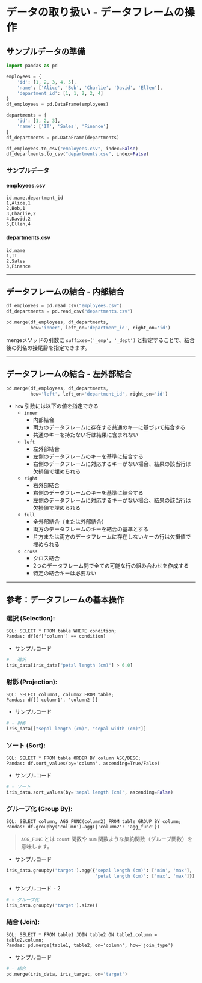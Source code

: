 # データの取り扱い - データフレームの操作

## サンプルデータの準備

```py
import pandas as pd

employees = {
    'id': [1, 2, 3, 4, 5],
    'name': ['Alice', 'Bob', 'Charlie', 'David', 'Ellen'],
    'department_id': [1, 1, 2, 2, 4]
}
df_employees = pd.DataFrame(employees)

departments = {
    'id': [1, 2, 3],
    'name': ['IT', 'Sales', 'Finance']
}
df_departments = pd.DataFrame(departments)

df_employees.to_csv("employees.csv", index=False)
df_departments.to_csv("departments.csv", index=False)
```

### サンプルデータ

#### employees.csv

```csv
id,name,department_id
1,Alice,1
2,Bob,1
3,Charlie,2
4,David,2
5,Ellen,4
```

#### departments.csv

```csv
id,name
1,IT
2,Sales
3,Finance
```

---

## データフレームの結合 - 内部結合

```py
df_employees = pd.read_csv("employees.csv")
df_departments = pd.read_csv("departments.csv")

pd.merge(df_employees, df_departments, 
         how='inner', left_on='department_id', right_on='id')
```

mergeメソッドの引数に `suffixes=('_emp', '_dept')` と指定することで、結合後の列名の接尾辞を指定できます。

---

## データフレームの結合 - 左外部結合

```py
pd.merge(df_employees, df_departments, 
         how='left', left_on='department_id', right_on='id')
```

* `how` 引数には以下の値を指定できる
  + `inner`
    - 内部結合
    - 両方のデータフレームに存在する共通のキーに基づいて結合する
    - 共通のキーを持たない行は結果に含まれない
  + `left`
    - 左外部結合
    - 左側のデータフレームのキーを基準に結合する
    - 右側のデータフレームに対応するキーがない場合、結果の該当行は欠損値で埋められる
  + `right`
    - 右外部結合
    - 右側のデータフレームのキーを基準に結合する
    - 左側のデータフレームに対応するキーがない場合、結果の該当行は欠損値で埋められる
  + `full`
    - 全外部結合（または外部結合）
    - 両方のデータフレームのキーを結合の基準とする
    - 片方または両方のデータフレームに存在しないキーの行は欠損値で埋められる
  + `cross`
    - クロス結合
    - 2つのデータフレーム間で全ての可能な行の組み合わせを作成する
    - 特定の結合キーは必要ない

---

## 参考：データフレームの基本操作

### 選択 (Selection):

```
SQL: SELECT * FROM table WHERE condition;
Pandas: df[df['column'] == condition]
```

* サンプルコード

```py
# - 選択
iris_data[iris_data["petal length (cm)"] > 6.0]
```

### 射影 (Projection):

```
SQL: SELECT column1, column2 FROM table;
Pandas: df[['column1', 'column2']]
```

* サンプルコード

```py
# - 射影
iris_data[["sepal length (cm)",	"sepal width (cm)"]]
```

### ソート (Sort):

```
SQL: SELECT * FROM table ORDER BY column ASC/DESC;
Pandas: df.sort_values(by='column', ascending=True/False)
```

* サンプルコード

```py
# - ソート
iris_data.sort_values(by='sepal length (cm)', ascending=False)

```

### グループ化 (Group By):

```
SQL: SELECT column, AGG_FUNC(column2) FROM table GROUP BY column;
Pandas: df.groupby('column').agg({'column2': 'agg_func'})
```

> `AGG_FUNC` とは `count` 関数や `sum` 関数ような集約関数（グループ関数）を意味します。

* サンプルコード

```py
iris_data.groupby('target').agg({'sepal length (cm)': ['min', 'max'], 
                                 'petal length (cm)': ['max', 'max']})
```

* サンプルコード - 2

```py
# - グループ化
iris_data.groupby('target').size()
```

### 結合 (Join):

```
SQL: SELECT * FROM table1 JOIN table2 ON table1.column = table2.column;
Pandas: pd.merge(table1, table2, on='column', how='join_type')
```

* サンプルコード

```py
# - 結合
pd.merge(iris_data, iris_target, on='target')
```
